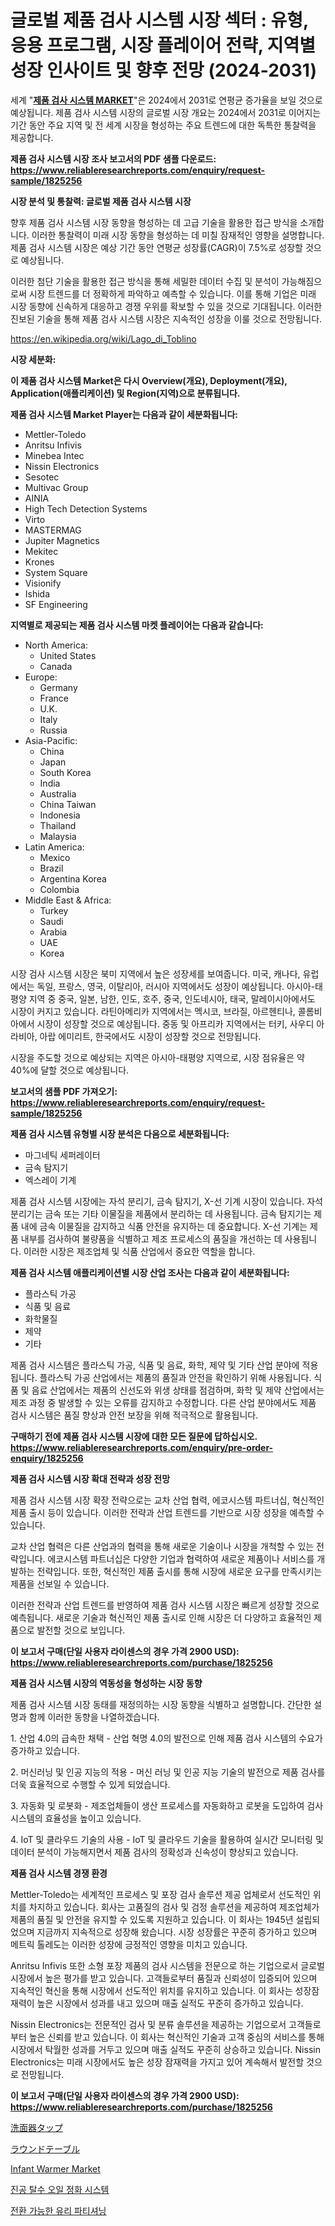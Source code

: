 <p><h1>글로벌 제품 검사 시스템 시장 섹터 : 유형, 응용 프로그램, 시장 플레이어 전략, 지역별 성장 인사이트 및 향후 전망 (2024-2031)</h1></p><p>세계 "<strong><a href="https://www.reliableresearchreports.com/product-inspection-system-r1825256">제품 검사 시스템 MARKET</a></strong>"은 2024에서 2031로 연평균 증가율을 보일 것으로 예상됩니다. 제품 검사 시스템 시장의 글로벌 시장 개요는 2024에서 2031로 이어지는 기간 동안 주요 지역 및 전 세계 시장을 형성하는 주요 트렌드에 대한 독특한 통찰력을 제공합니다.</p>
<p><strong>제품 검사 시스템 시장 조사 보고서의 PDF 샘플 다운로드: <a href="https://www.reliableresearchreports.com/enquiry/request-sample/1825256">https://www.reliableresearchreports.com/enquiry/request-sample/1825256</a></strong></p>
<p><strong>시장 분석 및 통찰력: 글로벌 제품 검사 시스템 시장</strong></p>
<p><p>향후 제품 검사 시스템 시장 동향을 형성하는 데 고급 기술을 활용한 접근 방식을 소개합니다. 이러한 통찰력이 미래 시장 동향을 형성하는 데 미칠 잠재적인 영향을 설명합니다. 제품 검사 시스템 시장은 예상 기간 동안 연평균 성장률(CAGR)이 7.5%로 성장할 것으로 예상됩니다. </p><p>이러한 첨단 기술을 활용한 접근 방식을 통해 세밀한 데이터 수집 및 분석이 가능해짐으로써 시장 트렌드를 더 정확하게 파악하고 예측할 수 있습니다. 이를 통해 기업은 미래 시장 동향에 신속하게 대응하고 경쟁 우위를 확보할 수 있을 것으로 기대됩니다. 이러한 진보된 기술을 통해 제품 검사 시스템 시장은 지속적인 성장을 이룰 것으로 전망됩니다.</p></p>
<p><a href="%7CAUTHORITHY_DOMAIN_URL%7C">https://en.wikipedia.org/wiki/Lago_di_Toblino</a></p>
<p><strong>시장 세분화:</strong></p>
<p><strong>이 제품 검사 시스템 Market은 다시 Overview(개요), Deployment(개요), Application(애플리케이션) 및 Region(지역)으로 분류됩니다.</strong></p>
<p><strong>제품 검사 시스템 Market Player는 다음과 같이 세분화됩니다:</strong></p>
<p><ul><li>Mettler-Toledo</li><li>Anritsu Infivis</li><li>Minebea Intec</li><li>Nissin Electronics</li><li>Sesotec</li><li>Multivac Group</li><li>AINIA</li><li>High Tech Detection Systems</li><li>Virto</li><li>MASTERMAG</li><li>Jupiter Magnetics</li><li>Mekitec</li><li>Krones</li><li>System Square</li><li>Visionify</li><li>Ishida</li><li>SF Engineering</li></ul></p>
<p><strong>지역별로 제공되는 제품 검사 시스템 마켓 플레이어는 다음과 같습니다:</strong></p>
<p><ul>
    <li>
        North America:
        <ul>
            <li>United States</li>
            <li>Canada</li>
        </ul>
    </li>
    <li>
        Europe:
        <ul>
            <li>Germany</li>
            <li>France</li>
            <li>U.K.</li>
            <li>Italy</li>
            <li>Russia</li>
        </ul>
    </li>
    <li>
        Asia-Pacific:
        <ul>
            <li>China</li>
            <li>Japan</li>
            <li>South Korea</li>
            <li>India</li>
            <li>Australia</li>
            <li>China Taiwan</li>
            <li>Indonesia</li>
            <li>Thailand</li>
            <li>Malaysia</li>
        </ul>
    </li>
    <li>
        Latin America:
        <ul>
            <li>Mexico</li>
            <li>Brazil</li>
            <li>Argentina Korea</li>
            <li>Colombia</li>
        </ul>
    </li>
    <li>
        Middle East & Africa:
        <ul>
            <li>Turkey</li>
            <li>Saudi</li>
            <li>Arabia</li>
            <li>UAE</li>
            <li>Korea</li>
        </ul>
    </li>
    </ul></p>
<p><p>시장 검사 시스템 시장은 북미 지역에서 높은 성장세를 보여줍니다. 미국, 캐나다, 유럽에서는 독일, 프랑스, 영국, 이탈리아, 러시아 지역에서도 성장이 예상됩니다. 아시아-태평양 지역 중 중국, 일본, 남한, 인도, 호주, 중국, 인도네시아, 태국, 말레이시아에서도 시장이 커지고 있습니다. 라틴아메리카 지역에서는 멕시코, 브라질, 아르헨티나, 콜롬비아에서 시장이 성장할 것으로 예상됩니다. 중동 및 아프리카 지역에서는 터키, 사우디 아라비아, 아랍 에미리트, 한국에서도 시장이 성장할 것으로 전망됩니다.</p><p>시장을 주도할 것으로 예상되는 지역은 아시아-태평양 지역으로, 시장 점유율은 약 40%에 달할 것으로 예상됩니다.</p></p>
<p><strong>보고서의 샘플 PDF 가져오기: <a href="https://www.reliableresearchreports.com/enquiry/request-sample/1825256">https://www.reliableresearchreports.com/enquiry/request-sample/1825256</a></strong></p>
<p><strong>제품 검사 시스템 유형별 시장 분석은 다음으로 세분화됩니다:</strong></p>
<p><ul><li>마그네틱 세퍼레이터</li><li>금속 탐지기</li><li>엑스레이 기계</li></ul></p>
<p><p>제품 검사 시스템 시장에는 자석 분리기, 금속 탐지기, X-선 기계 시장이 있습니다. 자석 분리기는 금속 또는 기타 이물질을 제품에서 분리하는 데 사용됩니다. 금속 탐지기는 제품 내에 금속 이물질을 감지하고 식품 안전을 유지하는 데 중요합니다. X-선 기계는 제품 내부를 검사하여 불량품을 식별하고 제조 프로세스의 품질을 개선하는 데 사용됩니다. 이러한 시장은 제조업체 및 식품 산업에서 중요한 역할을 합니다.</p></p>
<p><strong>제품 검사 시스템 애플리케이션별 시장 산업 조사는 다음과 같이 세분화됩니다:</strong></p>
<p><ul><li>플라스틱 가공</li><li>식품 및 음료</li><li>화학물질</li><li>제약</li><li>기타</li></ul></p>
<p><p>제품 검사 시스템은 플라스틱 가공, 식품 및 음료, 화학, 제약 및 기타 산업 분야에 적용됩니다. 플라스틱 가공 산업에서는 제품의 품질과 안전을 확인하기 위해 사용됩니다. 식품 및 음료 산업에서는 제품의 신선도와 위생 상태를 점검하며, 화학 및 제약 산업에서는 제조 과정 중 발생할 수 있는 오류를 감지하고 수정합니다. 다른 산업 분야에서도 제품 검사 시스템은 품질 향상과 안전 보장을 위해 적극적으로 활용됩니다.</p></p>
<p><strong>구매하기 전에 제품 검사 시스템 시장에 대한 모든 질문에 답하십시오. <a href="https://www.reliableresearchreports.com/enquiry/pre-order-enquiry/1825256">https://www.reliableresearchreports.com/enquiry/pre-order-enquiry/1825256</a></strong></p>
<p><strong>제품 검사 시스템 시장 확대 전략과 성장 전망</strong></p>
<p><p>제품 검사 시스템 시장 확장 전략으로는 교차 산업 협력, 에코시스템 파트너십, 혁신적인 제품 출시 등이 있습니다. 이러한 전략과 산업 트렌드를 기반으로 시장 성장을 예측할 수 있습니다. </p><p>교차 산업 협력은 다른 산업과의 협력을 통해 새로운 기술이나 시장을 개척할 수 있는 전략입니다. 에코시스템 파트너십은 다양한 기업과 협력하여 새로운 제품이나 서비스를 개발하는 전략입니다. 또한, 혁신적인 제품 출시를 통해 시장에 새로운 요구를 만족시키는 제품을 선보일 수 있습니다.</p><p>이러한 전략과 산업 트렌드를 반영하여 제품 검사 시스템 시장은 빠르게 성장할 것으로 예측됩니다. 새로운 기술과 혁신적인 제품 출시로 인해 시장은 더 다양하고 효율적인 제품으로 발전할 것으로 보입니다.</p></p>
<p><strong>이 보고서 구매(단일 사용자 라이센스의 경우 가격 2900 USD): <a href="https://www.reliableresearchreports.com/purchase/1825256">https://www.reliableresearchreports.com/purchase/1825256</a></strong></p>
<p><strong>제품 검사 시스템 시장의 역동성을 형성하는 시장 동향</strong></p>
<p><p>제품 검사 시스템 시장 동태를 재정의하는 시장 동향을 식별하고 설명합니다. 간단한 설명과 함께 이러한 동향을 나열하겠습니다.</p><p>1. 산업 4.0의 급속한 채택 - 산업 혁명 4.0의 발전으로 인해 제품 검사 시스템의 수요가 증가하고 있습니다.</p><p>   </p><p>2. 머신러닝 및 인공 지능의 적용 - 머신 러닝 및 인공 지능 기술의 발전으로 제품 검사를 더욱 효율적으로 수행할 수 있게 되었습니다.</p><p>3. 자동화 및 로봇화 - 제조업체들이 생산 프로세스를 자동화하고 로봇을 도입하여 검사 시스템의 효율성을 높이고 있습니다.</p><p>4. IoT 및 클라우드 기술의 사용 - IoT 및 클라우드 기술을 활용하여 실시간 모니터링 및 데이터 분석이 가능해지면서 제품 검사의 정확성과 신속성이 향상되고 있습니다.</p></p>
<p><strong>제품 검사 시스템 경쟁 환경</strong></p>
<p><p>Mettler-Toledo는 세계적인 프로세스 및 포장 검사 솔루션 제공 업체로서 선도적인 위치를 차지하고 있습니다. 회사는 고품질의 검사 및 검정 솔루션을 제공하여 제조업체가 제품의 품질 및 안전을 유지할 수 있도록 지원하고 있습니다. 이 회사는 1945년 설립되었으며 지금까지 지속적으로 성장해 왔습니다. 시장 성장률은 꾸준히 증가하고 있으며 메트릭 톨레도는 이러한 성장에 긍정적인 영향을 미치고 있습니다.</p><p>Anritsu Infivis 또한 소형 포장 제품의 검사 시스템을 전문으로 하는 기업으로서 글로벌 시장에서 높은 평가를 받고 있습니다. 고객들로부터 품질과 신뢰성이 입증되어 있으며 지속적인 혁신을 통해 시장에서 선도적인 위치를 유지하고 있습니다. 이 회사는 성장잠재력이 높은 시장에서 성과를 내고 있으며 매출 실적도 꾸준히 증가하고 있습니다.</p><p>Nissin Electronics는 전문적인 검사 및 분류 솔루션을 제공하는 기업으로서 고객들로부터 높은 신뢰를 받고 있습니다. 이 회사는 혁신적인 기술과 고객 중심의 서비스를 통해 시장에서 탁월한 성과를 거두고 있으며 매출 실적도 꾸준히 상승하고 있습니다. Nissin Electronics는 미래 시장에서도 높은 성장 잠재력을 가지고 있어 계속해서 발전할 것으로 전망됩니다.</p></p>
<p><strong>이 보고서 구매(단일 사용자 라이센스의 경우 가격 2900 USD): <a href="https://www.reliableresearchreports.com/purchase/1825256">https://www.reliableresearchreports.com/purchase/1825256</a></strong></p>
<p><p><a href="https://medium.com/@novastamm2023/%E6%B4%97%E9%9D%A2%E5%8F%B0%E3%81%AE%E8%9B%87%E5%8F%A3%E5%B8%82%E5%A0%B4%E3%82%B7%E3%82%A7%E3%82%A2%E3%81%8A%E3%82%88%E3%81%B3%E6%96%B0%E3%81%97%E3%81%84%E3%83%88%E3%83%AC%E3%83%B3%E3%83%89%E5%88%86%E6%9E%90-%E3%82%BF%E3%82%A4%E3%83%97-%E3%82%A2%E3%83%97%E3%83%AA%E3%82%B1%E3%83%BC%E3%82%B7%E3%83%A7%E3%83%B3-%E3%82%A8%E3%83%B3%E3%83%89%E3%83%A6%E3%83%BC%E3%82%B9%E3%81%AE%E5%88%86%E6%9E%90%E3%81%8A%E3%82%88%E3%81%B32024%E5%B9%B4%E3%81%8B%E3%82%892031%E5%B9%B4%E3%81%BE%E3%81%A7%E3%81%AE%E4%BA%88%E6%B8%AC-786a364efe3a">洗面器タップ</a></p><p><a href="https://medium.com/@ridleydamion/%E5%86%86%E5%8D%93%E5%B8%82%E5%A0%B4%E3%81%AE%E3%82%B7%E3%82%A7%E3%82%A2%E3%81%A8%E6%96%B0%E3%81%97%E3%81%84%E3%83%88%E3%83%AC%E3%83%B3%E3%83%89%E5%88%86%E6%9E%90-%E3%82%BF%E3%82%A4%E3%83%97-%E3%82%A2%E3%83%97%E3%83%AA%E3%82%B1%E3%83%BC%E3%82%B7%E3%83%A7%E3%83%B3-%E6%9C%80%E7%B5%82%E4%BD%BF%E7%94%A8%E9%80%94%E3%81%8A%E3%82%88%E3%81%B32024%E5%B9%B4%E3%81%8B%E3%82%892031%E5%B9%B4%E3%81%AE%E4%BA%88%E6%B8%AC%E6%9C%9F%E9%96%93%E3%81%AB%E3%82%8F%E3%81%9F%E3%82%8B-215978dadb59">ラウンドテーブル</a></p><p><a href="https://medium.com/@samantha.welch56767/infant-warmer-market-outlook-and-forecast-from-2024-to-2031-af19b9039121">Infant Warmer Market</a></p><p><a href="https://medium.com/@derrickmafrks96745/%EA%B8%80%EB%A1%9C%EB%B2%8C-%EC%A7%84%EA%B3%B5%ED%83%88%EC%88%98-%EC%9C%A0%EC%9C%A0-%EC%A0%95%ED%99%94-%EC%8B%9C%EC%8A%A4%ED%85%9C-%EC%8B%9C%EC%9E%A5-%ED%99%98%EA%B2%BD%EC%9D%84-%ED%83%90%EC%83%89%ED%95%98%EB%A9%B0-%ED%8A%B8%EB%A0%8C%EB%93%9C-%EC%98%88%EC%B8%A1-%EB%B0%8F-%EC%98%81%ED%96%A5-%EB%B6%84%EC%84%9D-2024-2031-%EB%82%B4%EC%9A%A9%EC%9D%B4-150-%ED%8E%98%EC%9D%B4%EC%A7%80%EC%97%90-%EB%8B%B4%EA%B2%A8-%EC%9E%88%EC%8A%B5%EB%8B%88%EB%8B%A4-289463e784c6">진공 탈수 오일 정화 시스템</a></p><p><a href="https://github.com/sougarounis/Market-Research-Report-List-5/blob/main/5908438101566.md">전환 가능한 유리 파티셔닝</a></p></p>